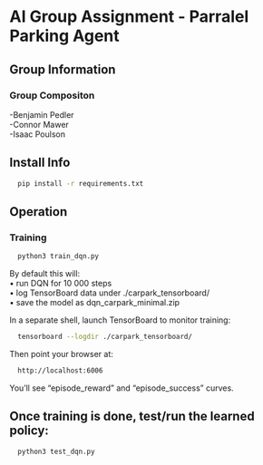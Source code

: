 # AI Group Assignment - Parralel Parking Agent

## Group Information
### Group Compositon
-Benjamin Pedler  
-Connor Mawer   
-Isaac Poulson    

## Install Info  
```bash
  pip install -r requirements.txt
```

## Operation  
### Training
```bash
  python3 train_dqn.py
```
By default this will:  
 • run DQN for 10 000 steps  
 • log TensorBoard data under ./carpark_tensorboard/  
 • save the model as dqn_carpark_minimal.zip  

In a separate shell, launch TensorBoard to monitor training:
```bash
  tensorboard --logdir ./carpark_tensorboard/
```

Then point your browser at:
```bash
  http://localhost:6006
```
You’ll see “episode_reward” and “episode_success” curves.

## Once training is done, test/run the learned policy:  
```bash
  python3 test_dqn.py
```
